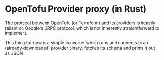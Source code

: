 OpenTofu Provider proxy (in Rust)
=================================

The protocol between OpenTofu (or Terraform) and its providers is heavily reliant on Google's GRPC protocol, which is not inherently straightforward to implement.

This thing for now is a simple converter which runs and connects to an (already-downloaded) provider binary, fetches its schema and prints it out as JSON.
